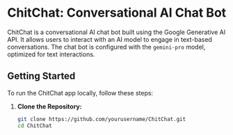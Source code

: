 # ChitChat: Conversational AI Chat Bot

ChitChat is a conversational AI chat bot built using the Google Generative AI API. It allows users to interact with an AI model to engage in text-based conversations. The chat bot is configured with the `gemini-pro` model, optimized for text interactions.

## Getting Started

To run the ChitChat app locally, follow these steps:

1. **Clone the Repository:**
   ```bash
   git clone https://github.com/yourusername/ChitChat.git
   cd ChitChat
